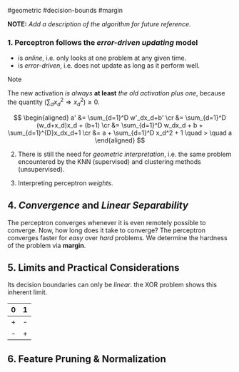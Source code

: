 #geometric #decision-bounds #margin


**NOTE:** *Add a description of the algorithm for future reference.*

### 1. Perceptron follows the *error-driven updating* model
- is *online*, i.e. only looks at one problem at any given time.
- is *error-driven*, i.e. does not update as long as it perform well.

> [!note]
> The new activation *is always* **at least** *the old activation plus one*, because the quantity $(\sum_dx_d^2 \Rightarrow x_d^2) \geq 0$.

$$
\begin{aligned}
a' &= \sum_{d=1}^D w'_dx_d+b' \cr
 &= \sum_{d=1}^D (w_d+x_d)x_d + (b+1) \cr
 &= \sum_{d=1}^D w_dx_d + b + \sum_{d=1}^{D}x_dx_d+1 \cr
 &= a + \sum_{d=1}^D x_d^2 + 1 \quad > \quad a
\end{aligned}
$$


2. There is still the need for *geometric interpretation*, i.e. the same problem encountered by the KNN (supervised) and clustering methods (unsupervised).


3. Interpreting perceptron *weights*.

## 4. *Convergence* and *Linear Separability*

The perceptron converges whenever it is even remotely possible to converge. Now, how long does it take to converge? The perceptron converges faster for *easy* over *hard* problems. We determine the hardness of the problem via **margin**.


## 5. Limits and Practical Considerations

Its decision boundaries can only be *linear*. the XOR problem shows this inherent limit.

| 0   | 1   |
| --- | --- |
| +   | -   |
| -   | +    |

## 6. Feature Pruning & Normalization

